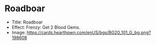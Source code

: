 # Roadboar
- Title:  Roadboar
- Effect:  Frenzy: Get 2 Blood Gems.
- Image:  https://cards.hearthpwn.com/enUS/bgs/BG20_101_G_bg.png?198608
